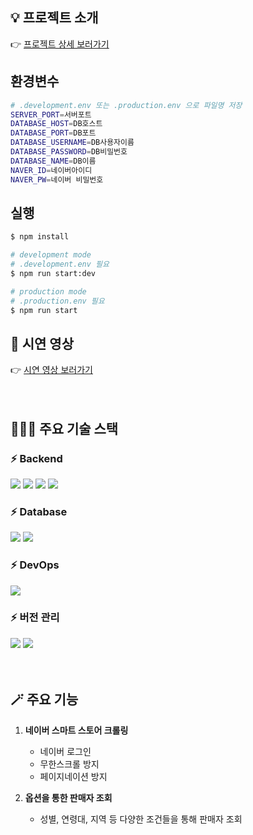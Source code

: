 
<h2>💡 프로젝트 소개</h2>
👉 <a href="https://www.canva.com/design/DAF_1PSgIGw/o8iQPLmEfG_D12j0NnGT2w/edit"><span> 프로젝트 상세 보러가기 </span></a> 

## 환경변수

```bash
# .development.env 또는 .production.env 으로 파일명 저장
SERVER_PORT=서버포트
DATABASE_HOST=DB호스트
DATABASE_PORT=DB포트
DATABASE_USERNAME=DB사용자이름
DATABASE_PASSWORD=DB비밀번호
DATABASE_NAME=DB이름
NAVER_ID=네이버아이디
NAVER_PW=네이버 비밀번호
```

## 실행

```bash
$ npm install

# development mode
# .development.env 필요
$ npm run start:dev

# production mode
# .production.env 필요
$ npm run start
```

## 🚀 시연 영상
<div>
    👉 <a href="https://youtu.be/t4AIPBnHs5Q"><span> 시연 영상 보러가기 </span></a> 
</div>

<br>
<br>

## 🧑🏻‍💻 주요 기술 스택

<!-- 프로젝트에 사용된 기술 스택을 나열 -->

### ⚡ Backend

<div dir="auto">
    <img src="https://img.shields.io/badge/nestjs-E0234E?style=for-the-badge&logo=nestjs&logoColor=white">
    <img src="https://img.shields.io/badge/Node.js-339933?style=for-the-badge&logo=Node.js&logoColor=white">
    <img src="https://img.shields.io/badge/TypeScript-3178C6?style=for-the-badge&logo=TypeScript&logoColor=white">
    <img src="https://img.shields.io/badge/Sequelize-000000?style=for-the-badge&logo=sequelize&logoColor=white">
</div>

### ⚡ Database

<div dir="auto">
    <img src="https://img.shields.io/badge/MySQL-4479A1?style=for-the-badge&logo=MySQL&logoColor=white">
    <img src="https://img.shields.io/badge/Amazon RDS-527FFF?style=for-the-badge&logo=Amazon RDS&logoColor=white">
</div>

### ⚡ DevOps

<div dir="auto">
    <img src="https://img.shields.io/badge/Amazon EC2-FF9900?style=for-the-badge&logo=Amazon EC2&logoColor=white">
</div>

### ⚡ 버전 관리

<div dir="auto">
    <img src="https://img.shields.io/badge/Git-F05032?style=for-the-badge&logo=Git&logoColor=white">
    <img src="https://img.shields.io/badge/GitHub-181717?style=for-the-badge&logo=GitHub&logoColor=white">
</div>

<br>
<br>

## 🪄 주요 기능

1. **네이버 스마트 스토어 크롤링**

    - 네이버 로그인
    - 무한스크롤 방지
    - 페이지네이션 방지

2. **옵션을 통한 판매자 조회**

    - 성별, 연령대, 지역 등 다양한 조건들을 통해 판매자 조회

<br>
<br>
